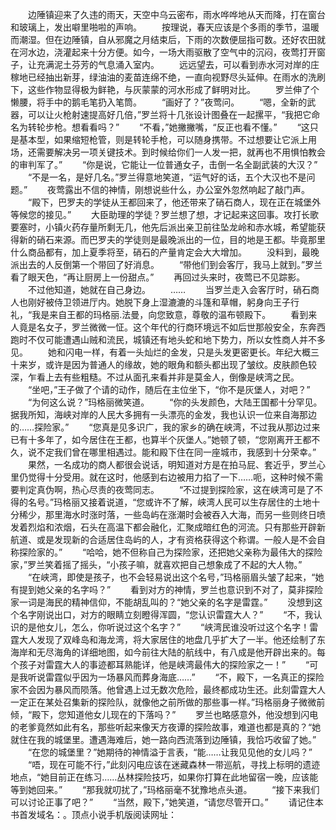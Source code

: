 　　边陲镇迎来了久违的雨天，天空中乌云密布，雨水哗哗地从天而降，打在窗台和玻璃上，发出噼里啪啦的声响。
　　按理说，春天应该是个多雨的季节，温暖而潮湿。但在边陲镇，自从邪魔之月结束后，下雨的次数便屈指可数。还好农田就在河水边，浇灌起来十分方便。如今，一场大雨驱散了空气中的沉闷，夜莺打开窗子，让充满泥土芬芳的气息涌入室内。
　　远远望去，可以看到赤水河对岸的庄稼地已经抽出新芽，绿油油的麦苗连绵不绝，一直向视野尽头延伸。在雨水的洗刷下，这些作物显得极为鲜艳，与灰蒙蒙的河水形成了鲜明对比。
　　罗兰伸了个懒腰，将手中的鹅毛笔扔入笔筒。
　　“画好了？”夜莺问。
　　“嗯，全新的武器，可以让火枪射速提高好几倍，”罗兰将十几张设计图叠在一起摞平，“我把它命名为转轮步枪。想看看吗？”
　　“不看，”她撇撇嘴，“反正也看不懂。”
　　“这只是基本型，如果缩短枪管，则是转轮手枪，可以随身携带。不过想要让它派上用场，还需要解决另一项关键技术。到时候给你们一人发一把，就再也不用惧怕教会的审判军了。”
　　“你是说，它能让一位普通女子，击倒一名全副武装的大汉？”
　　“不是一名，是好几名。”罗兰得意地笑道，“运气好的话，五个大汉也不是问题。”
　　夜莺露出不信的神情，刚想说些什么，办公室外忽然响起了敲门声。
　　“殿下，巴罗夫的学徒从王都回来了，他还带来了硝石商人，现在正在城堡外等候您的接见。”
　　大臣助理的学徒？罗兰想了想，才记起来这回事。攻打长歌要塞时，小镇火药存量所剩无几，他先后派出亲卫前往坠龙岭和赤水城，希望能获得新的硝石来源。而巴罗夫的学徒则是最晚派出的一位，目的地是王都。毕竟那里什么商品都有，加上夏季将至，硝石的产量肯定会大大增加。
　　没料到，最晚派出去的人反倒第一个带回了好消息。
　　“带他们到会客厅，我马上就到。”罗兰看了眼天色，“再让厨房上一份甜点。”
　　再回过头来时，夜莺已不见踪影。
　　不过他知道，她就在自己身边。
　　……
　　当罗兰走入会客厅时，硝石商人也刚好被侍卫领进厅内。她脱下身上湿漉漉的斗篷和草帽，躬身向王子行礼，“我是来自王都的玛格丽.法曼，向您致意，尊敬的温布顿殿下。
　　看到来人竟是名女子，罗兰微微一怔。这个年代的行商环境远不如后世那般安全，东奔西跑时不仅可能遭遇山贼和流民，城镇还有地头蛇和地下势力，所以女性商人并不多见。
　　她和闪电一样，有着一头灿烂的金发，只是头发更密更长。年纪大概三十来岁，或许是因为普通人的缘故，她的眼角和额头都出现了皱纹。皮肤颜色较深，乍看上去有些粗糙。不过从面孔来看并非是莫金人，倒像是峡湾之民。
　　“坐吧，”王子做了个请的动作，随后在主位坐下，“你不是灰堡人，对吧？”
　　“为何这么说？”玛格丽微笑道。
　　“你的头发颜色，大陆王国都十分罕见。据我所知，海峡对岸的人民大多拥有一头漂亮的金发，我也认识一位来自海那边的……探险家。”
　　“您真是见多识广，我的家乡的确在峡湾，不过我从那边过来已有十多年了，如今居住在王都，也算半个灰堡人。”她顿了顿，“您刚离开王都不久，说不定我们曾在哪里相遇过。能和殿下住在同一座城市，我感到十分荣幸。”
　　果然，一名成功的商人都很会说话，明知道对方是在拍马屁、套近乎，罗兰心里仍觉得十分受用。就在这时，他感到右边被用力掐了一下……呃，这种时候不需要判定真伪啊，热心尽责的夜莺同志。
　　“不过提到探险家，这在峡湾可是了不得的名号。”玛格丽又接着说道，“您或许不了解，峡湾人民可以生存居住的土地十分稀少，那里海水时涨时落，一些岛屿在涨潮时会被吞入大海，而另一些则终日喷发着烈焰和浓烟，石头在高温下都会融化，汇聚成暗红色的河流。只有那些开辟新航道、或是发现新的合适居住岛屿的人，才有资格获得这个称谓。一般人是不会自称探险家的。”
　　“哈哈，她不但称自己为探险家，还把她父亲称为最伟大的探险家，”罗兰笑着摇了摇头，“小孩子嘛，就喜欢把自己想象成了不起的大人物。”
　　“在峡湾，即使是孩子，也不会轻易说出这个名号，”玛格丽眉头皱了起来，“她有提到她父亲的名字吗？”
　　看到对方的神情，罗兰也意识到不对了，莫非探险家一词是海民的精神信仰，不能胡乱叫的？“她父亲的名字是雷霆。”
　　没想到这个名字刚说出口，对方的眼睛立刻瞪得浑圆，“您认识雷霆大人？”
　　“不，我认识的是他女儿，怎么，你听说过这个名字？”
　　“峡湾民谁没听过这个名字！雷霆大人发现了双峰岛和海龙湾，将大家居住的地盘几乎扩大了一半。他还绘制了东海岸和无尽海角的详细地图，如今前往大陆的航线中，有八成是他开辟出来的。每个孩子对雷霆大人的事迹都耳熟能详，他是峡湾最伟大的探险家之一！”
　　“可是我听说雷霆似乎因为一场暴风而葬身海底……”
　　“不，殿下，一名真正的探险家不会因为暴风而陨落。他曾遇上过无数次危险，最终都成功生还。此刻雷霆大人一定正在某处召集新的探险队，就像他之前所做的那些事一样。”玛格丽身子微微前倾，“殿下，您知道他女儿现在的下落吗？”
　　罗兰也略感意外，他没想到闪电的老爹竟然如此有名，那些听起来像天方夜谭的探险故事，难道也都是真的？“她就住在我的城堡里。遭遇海难后，她一路向西流落到边陲镇，我恰巧收留了她。”
　　“在您的城堡里？”她期待的神情溢于言表，“能……让我见见他的女儿吗？”
　　“唔，现在可能不行，”此刻闪电应该在迷藏森林一带巡航，寻找上标明的遗迹地点，“她目前正在练习……丛林探险技巧，如果你打算在此地留宿一晚，应该能等到她回来。”
　　“那我就叨扰了，”玛格丽毫不犹豫地点头道。
　　“接下来我们可以讨论正事了吧？”
　　“当然，殿下，”她笑道，“请您尽管开口。”
　　请记住本书首发域名：。顶点小说手机版阅读网址：